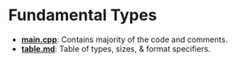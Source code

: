 # Fundamental Types

- **[main.cpp](main.cpp)**: Contains majority of the code and comments.
- **[table.md](table.md)**: Table of types, sizes, & format specifiers.